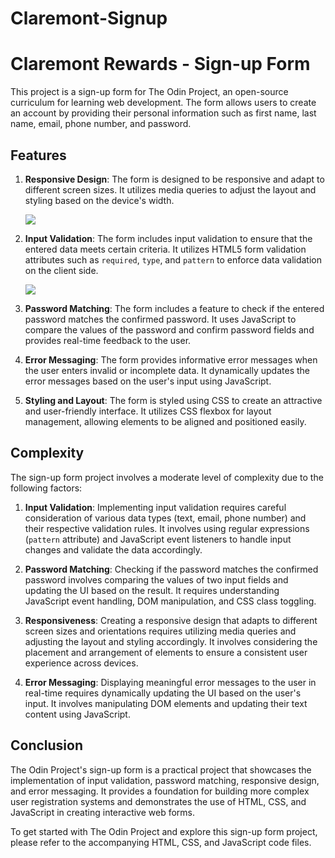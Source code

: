 # Claremont-Signup
<h1>Claremont Rewards - Sign-up Form</h1>
<p>This project is a sign-up form for The Odin Project, an open-source curriculum for learning web development. The form allows users to create an account by providing their personal information such as first name, last name, email, phone number, and password.</p>
<h2>Features</h2>
<ol>
<li>
<p><strong>Responsive Design</strong>: The form is designed to be responsive and adapt to different screen sizes. It utilizes media queries to adjust the layout and styling based on the device's width.</p>
</li>
<img src="respond.gif">
<li>
<p><strong>Input Validation</strong>: The form includes input validation to ensure that the entered data meets certain criteria. It utilizes HTML5 form validation attributes such as <code>required</code>, <code>type</code>, and <code>pattern</code> to enforce data validation on the client side.</p>
<img src="validate.gif">
</li>
<li>
<p><strong>Password Matching</strong>: The form includes a feature to check if the entered password matches the confirmed password. It uses JavaScript to compare the values of the password and confirm password fields and provides real-time feedback to the user.</p>
</li>
<li>
<p><strong>Error Messaging</strong>: The form provides informative error messages when the user enters invalid or incomplete data. It dynamically updates the error messages based on the user's input using JavaScript.</p>
</li>
<li>
<p><strong>Styling and Layout</strong>: The form is styled using CSS to create an attractive and user-friendly interface. It utilizes CSS flexbox for layout management, allowing elements to be aligned and positioned easily.</p>
</li>
</ol>
<h2>Complexity</h2>
<p>The sign-up form project involves a moderate level of complexity due to the following factors:</p>
<ol>
<li>
<p><strong>Input Validation</strong>: Implementing input validation requires careful consideration of various data types (text, email, phone number) and their respective validation rules. It involves using regular expressions (<code>pattern</code> attribute) and JavaScript event listeners to handle input changes and validate the data accordingly.</p>
</li>
<li>
<p><strong>Password Matching</strong>: Checking if the password matches the confirmed password involves comparing the values of two input fields and updating the UI based on the result. It requires understanding JavaScript event handling, DOM manipulation, and CSS class toggling.</p>
</li>
<li>
<p><strong>Responsiveness</strong>: Creating a responsive design that adapts to different screen sizes and orientations requires utilizing media queries and adjusting the layout and styling accordingly. It involves considering the placement and arrangement of elements to ensure a consistent user experience across devices.</p>
</li>
<li>
<p><strong>Error Messaging</strong>: Displaying meaningful error messages to the user in real-time requires dynamically updating the UI based on the user's input. It involves manipulating DOM elements and updating their text content using JavaScript.</p>
</li>
</ol>
<h2>Conclusion</h2>
<p>The Odin Project's sign-up form is a practical project that showcases the implementation of input validation, password matching, responsive design, and error messaging. It provides a foundation for building more complex user registration systems and demonstrates the use of HTML, CSS, and JavaScript in creating interactive web forms.</p>
<p>To get started with The Odin Project and explore this sign-up form project, please refer to the accompanying HTML, CSS, and JavaScript code files.</p>
